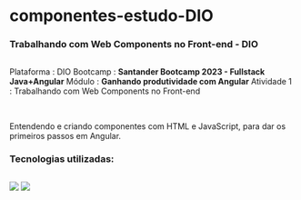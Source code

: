 # componentes-estudo-DIO
### Trabalhando com Web Components no Front-end - DIO

##

Plataforma : DIO
Bootcamp : **Santander Bootcamp 2023 - Fullstack Java+Angular**
Módulo : **Ganhando produtividade com Angular**
Atividade 1 : Trabalhando com Web Components no Front-end

<br>

Entendendo e criando componentes com HTML e JavaScript, para dar os primeiros passos em Angular.

### Tecnologias utilizadas:

##

<img src="https://cdn.jsdelivr.net/gh/devicons/devicon/icons/javascript/javascript-original.svg" />
<img src="https://cdn.jsdelivr.net/gh/devicons/devicon/icons/html5/html5-original-wordmark.svg" />
          
